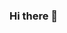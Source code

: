 ### Hi there 👋

<!--
**Diegocaceres97/Diegocaceres97** is a ✨ _special_ ✨ repository because its `README.md` (this file) appears on your GitHub profile.

Here are some ideas to get you started:

- 🔭 I’m currently working on my personal project
- 🌱 I’m currently learning more about Javascript and CSS
- 🤔 I’m looking for help with my personal projects
- 💬 Ask me about anything
- ⚡ Fun fact: I like ethereum and DOGECOIN
